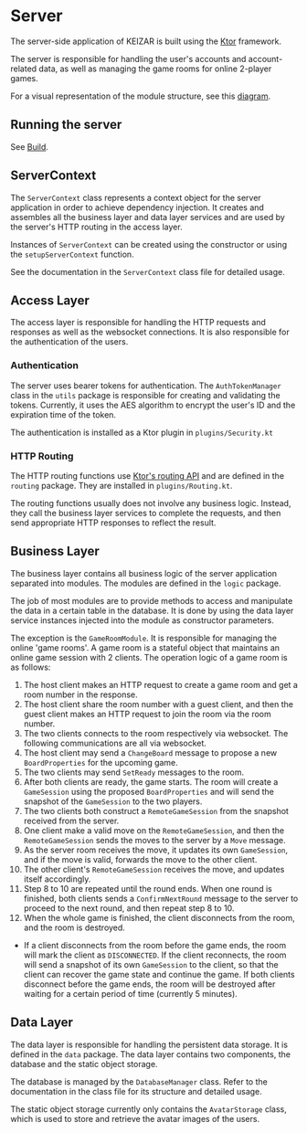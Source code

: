 # Server

The server-side application of KEIZAR is built using the [Ktor](https://ktor.io/) framework.

The server is responsible for handling the user's accounts and account-related data, 
as well as managing the game rooms for online 2-player games.

For a visual representation of the module structure, see this [diagram](../.images/project-architecture.png).

## Running the server

See [Build](../build.md#running-the-server).

## ServerContext

The `ServerContext` class represents a context object for the server application in order to 
achieve dependency injection. It creates and assembles all the business layer and data layer services
and are used by the server's HTTP routing in the access layer.

Instances of `ServerContext` can be created using the constructor or using the `setupServerContext` function.

See the documentation in the `ServerContext` class file for detailed usage.

## Access Layer

The access layer is responsible for handling the HTTP requests and responses as well as
the websocket connections. It is also responsible for the authentication of the users.

### Authentication

The server uses bearer tokens for authentication. The `AuthTokenManager` class in the `utils` 
package is responsible for creating and validating the tokens. 
Currently, it uses the AES algorithm to encrypt the user's ID and the expiration time of the token.

The authentication is installed as a Ktor plugin in `plugins/Security.kt`

### HTTP Routing

The HTTP routing functions use [Ktor's routing API](https://ktor.io/docs/routing-in-ktor.html) 
and are defined in the `routing` package. They are installed in `plugins/Routing.kt`.

The routing functions usually does not involve any business logic. 
Instead, they call the business layer services to complete the requests, and then send
appropriate HTTP responses to reflect the result.

## Business Layer

The business layer contains all business logic of the server application separated into modules.
The modules are defined in the `logic` package.

The job of most modules are to provide methods to access and manipulate the data in a certain table 
in the database. It is done by using the data layer service instances injected into the module as 
constructor parameters.

The exception is the `GameRoomModule`. It is responsible for managing the online 'game rooms'.
A game room is a stateful object that maintains an online game session with 2 clients. 
The operation logic of a game room is as follows:
1. The host client makes an HTTP request to create a game room and get a room number in the response.
2. The host client share the room number with a guest client, and then the guest client makes an 
   HTTP request to join the room via the room number.
3. The two clients connects to the room respectively via websocket. The following communications 
   are all via websocket.
4. The host client may send a `ChangeBoard` message to propose a new `BoardProperties` for the upcoming game.
5. The two clients may send `SetReady` messages to the room.
6. After both clients are ready, the game starts. The room will create a `GameSession` using the 
   proposed `BoardProperties` and will send the snapshot of the `GameSession` to the two players.
7. The two clients both construct a `RemoteGameSession` from the snapshot received from the server.
8. One client make a valid move on the `RemoteGameSession`, and then the `RemoteGameSession` sends 
   the moves to the server by a `Move` message. 
9. As the server room receives the move, it updates its own `GameSession`, and if the move is valid, 
   forwards the move to the other client.
10. The other client's `RemoteGameSession` receives the move, and updates itself accordingly.
11. Step 8 to 10 are repeated until the round ends. When one round is finished, both clients sends 
    a `ConfirmNextRound` message to the server to proceed to the next round, and then repeat step 8 to 10.
12. When the whole game is finished, the client disconnects from the room, and the room is destroyed.
- If a client disconnects from the room before the game ends, the room will mark the client as `DISCONNECTED`. 
  If the client reconnects, the room will send a snapshot of its own `GameSession` to the client, 
  so that the client can recover the game state and continue the game. 
  If both clients disconnect before the game ends, the room will be destroyed after waiting for a 
  certain period of time (currently 5 minutes).

## Data Layer

The data layer is responsible for handling the persistent data storage. 
It is defined in the `data` package. The data layer contains two components, 
the database and the static object storage.

The database is managed by the `DatabaseManager` class. Refer to the documentation in the class file
for its structure and detailed usage.

The static object storage currently only contains the `AvatarStorage` class, which is used to
store and retrieve the avatar images of the users.
